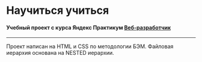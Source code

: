 Научиться учиться
========================
#### Учебный проект с курса Яндекс Практикум [Веб-разработчик](https://practicum.yandex.ru/web/)
____

Проект написан на HTML и CSS по методологии БЭМ.
Файловая иерархия основана на NESTED иерархии.

